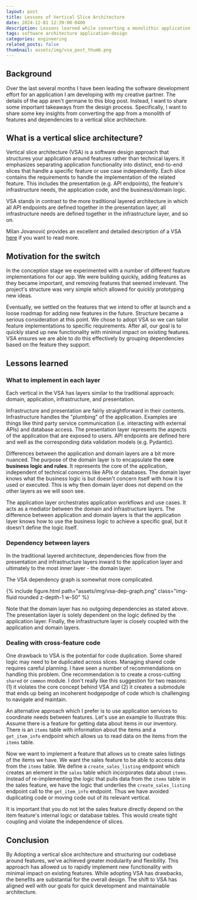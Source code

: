 ```yaml
---
layout: post
title: Lessons of Vertical Slice Architecture
date: 2024-12-01 12:39:00-0400
description: Lessons learned while converting a monolithic application to a feature-focused vertical slice architecture.
tags: software architecture application-design
categories: engineering
related_posts: false
thumbnail: assets/img/vsa_post_thumb.png
---
```


## Background

Over the last several months I have been leading the software development effort for an application I am developing with my creative partner. The details of the app aren't germane to this blog post. Instead, I want to share some important takeaways from the design process. Specifically, I want to share some key insights from converting the app from a monolith of features and dependencies to a vertical slice architecture.

## What is a vertical slice architecture?

Vertical slice architecture (VSA) is a software design approach that structures your application around features rather than technical layers. It emphasizes separating application functionality into distinct, end-to-end slices that handle a specific feature or use case independently. Each slice contains the requirements to handle the implementation of the related feature. This includes the presentation (e.g. API endpoints), the feature's infrastructure needs, the application code, and the business/domain logic.

VSA stands in contrast to the more traditional layered architecture in which all API endpoints are defined together in the presentation layer, all infrastructure needs are defined together in the infrastructure layer, and so on.

Milan Jovanović provides an excellent and detailed description of a VSA [here](https://www.milanjovanovic.tech/blog/vertical-slice-architecture) if you want to read more.

## Motivation for the switch

In the conception stage we experimented with a number of different feature implementations for our app. We were building quickly, adding features as they became important, and removing features that seemed irrelevant. The project's structure was very simple which allowed for quickly prototyping new ideas.

Eventually, we settled on the features that we intend to offer at launch and a loose roadmap for adding new features in the future. Structure became a serious consideration at this point. We chose to adopt VSA so we can tailor feature implementations to specific requirements. After all, our goal is to quickly stand up new functionality with minimal impact on existing features. VSA ensures we are able to do this effectively by grouping dependencies based on the feature they support.

## Lessons learned

### What to implement in each layer

Each vertical in the VSA has layers similar to the traditional approach: domain, application, infrastructure, and presentation.

Infrastructure and presentation are fairly straightforward in their contents. Infrastructure handles the "plumbing" of the application. Examples are things like third party service communication (i.e. interacting with external APIs) and database access. The presentation layer represents the aspects of the application that are exposed to users. API endpoints are defined here and well as the corresponding data validation models (e.g. Pydantic).

Differences between the application and domain layers are a bit more nuanced. The purpose of the domain layer is to encapsulate the **core business logic and rules**. It represents the core of the application, independent of technical concerns like APIs or databases. The domain layer knows what the business logic is but doesn't concern itself with how it is used or executed. This is why then domain layer does not depend on the other layers as we will soon see.

The application layer orchestrates application workflows and use cases. It acts as a mediator between the domain and infrastructure layers. The difference between application and domain layers is that the application layer knows how to use the business logic to achieve a specific goal, but it doesn't define the logic itself.

### Dependency between layers

In the traditional layered architecture, dependencies flow from the presentation and infrastructure layers inward to the application layer and ultimately to the most inner layer - the domain layer.

The VSA dependency graph is somewhat more complicated.

<div class="row mt-3">
    <div class="col-sm mt-3 mt-md-0">
        {% include figure.html path="assets/img/vsa-dep-graph.png" class="img-fluid rounded z-depth-1 w-50" %}
    </div>
</div>

Note that the domain layer has no outgoing dependencies as stated above. The presentation layer is solely dependent on the logic defined by the application layer. Finally, the infrastructure layer is closely coupled with the application and domain layers.

### Dealing with cross-feature code

One drawback to VSA is the potential for code duplication. Some shared logic may need to be duplicated across slices. Managing shared code requires careful planning. I have seen a number of recommendations on handling this problem. One recommendation is to create a cross-cutting `shared` or `common` module. I don't really like this suggestion for two reasons: (1) it violates the core concept behind VSA and (2) it creates a submodule that ends up being an incoherent hodgepodge of code which is challenging to navigate and maintain.

An alternative approach which I prefer is to use application services to coordinate needs between features. Let's use an example to illustrate this: Assume there is a feature for getting data about items in our inventory. There is an `items` table with information about the items and a `get_item_info` endpoint which allows us to read data on the items from the `items` table.

Now we want to implement a feature that allows us to create sales listings of the items we have. We want the sales feature to be able to access data from the `items` table. We define a `create_sales_listing` endpoint which creates an element in the `sales` table which incorporates data about `items`. Instead of re-implementing the logic that pulls data from the `items` table in the sales feature, we have the logic that underlies the `create_sales_listing` endpoint call to the `get_item_info` endpoint. Thus we have avoided duplicating code or moving code out of its relevant vertical.

It is important that you do not let the sales feature directly depend on the item feature's internal logic or database tables. This would create tight coupling and violate the independence of slices.

## Conclusion

 By Adopting a vertical slice architecture and structuring our codebase around features, we've achieved greater modularity and flexibility. This approach has allowed us to rapidly implement new functionality with minimal impact on existing features. While adopting VSA has drawbacks, the benefits are substantial for the overall design. The shift to VSA has aligned well with our goals for quick development and maintainable architecture.
